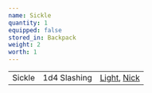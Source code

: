 ```yaml
---
name: Sickle
quantity: 1
equipped: false
stored_in: Backpack
weight: 2
worth: 1
---
```


|   |   |   |
|---|---|---|
|Sickle|1d4 Slashing|[Light](https://www.dndbeyond.com/sources/dnd/free-rules/equipment#Light), [Nick](https://www.dndbeyond.com/sources/dnd/free-rules/equipment#Nick)|